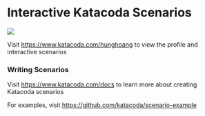 # Interactive Katacoda Scenarios

[![](http://shields.katacoda.com/katacoda/hunghoang/count.svg)](https://www.katacoda.com/hunghoang "Get your profile on Katacoda.com")

Visit https://www.katacoda.com/hunghoang to view the profile and interactive scenarios

### Writing Scenarios
Visit https://www.katacoda.com/docs to learn more about creating Katacoda scenarios

For examples, visit https://github.com/katacoda/scenario-example
